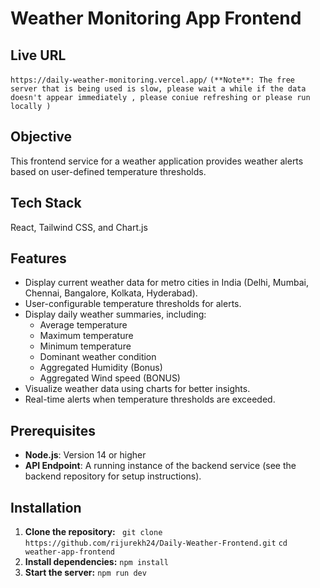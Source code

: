 # Weather Monitoring App Frontend

## Live URL
```https://daily-weather-monitoring.vercel.app/``` ```(**Note**: The free server that is being used is slow, please wait a while if the data doesn't appear immediately , please coniue refreshing or please run locally )```

## Objective
This frontend service for a weather application provides weather alerts based on user-defined temperature thresholds.

## Tech Stack
React, Tailwind CSS, and Chart.js

## Features

- Display current weather data for metro cities in India (Delhi, Mumbai, Chennai, Bangalore, Kolkata, Hyderabad).
- User-configurable temperature thresholds for alerts.
- Display daily weather summaries, including:
  - Average temperature
  - Maximum temperature
  - Minimum temperature
  - Dominant weather condition
  - Aggregated Humidity (Bonus)
  - Aggregated Wind speed (BONUS)
- Visualize weather data using charts for better insights.
- Real-time alerts when temperature thresholds are exceeded.

## Prerequisites

- **Node.js**: Version 14 or higher
- **API Endpoint**: A running instance of the backend service (see the backend repository for setup instructions).

## Installation

1. **Clone the repository:**
  ``` git clone https://github.com/rijurekh24/Daily-Weather-Frontend.git```
   ```cd weather-app-frontend```
2.  **Install dependencies:**
     ```npm install```
3. **Start the server:**
   ```npm run dev```

